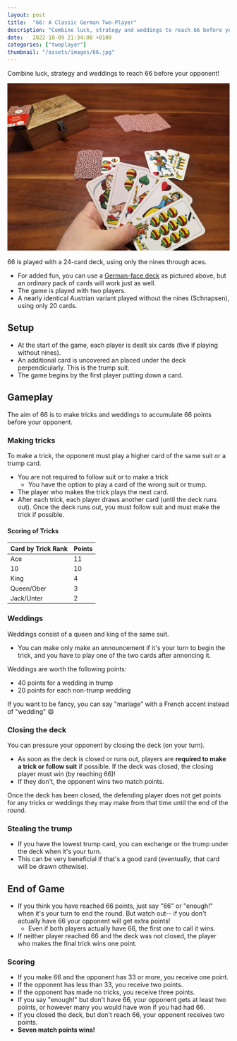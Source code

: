```yaml
---
layout: post
title:  "66: A Classic German Two-Player"
description: "Combine luck, strategy and weddings to reach 66 before your opponent!"
date:   2022-10-09 21:34:00 +0100
categories: ["twoplayer"]
thumbnail: "/assets/images/66.jpg"
---
```

Combine luck, strategy and weddings to reach 66 before your opponent!

![](/assets/images/66.jpg)

66 is played with a 24-card deck, using only the nines through aces.
- For added fun, you can use a [German-face deck](https://www.piatnik.com/spiele/spielkarten/regionale-karten/blitz-salzburger) as pictured above, but an ordinary pack of cards will work just as well.
- The game is played with two players.  
- A nearly identical Austrian variant played without the nines (Schnapsen), using only 20 cards.

## Setup
- At the start of the game, each player is dealt six cards (five if playing without nines).
- An additional card is uncovered an placed under the deck perpendicularly. This is the trump suit.
- The game begins by the first player putting down a card.

## Gameplay
The aim of 66 is to make tricks and weddings to accumulate 66 points before your opponent. 

### Making tricks
To make a trick, the opponent must play a higher card of the same suit or a trump card.
  - You are not required to follow suit or to make a trick
    - You have the option to play a card of the wrong suit or trump.
  - The player who makes the trick plays the next card. 
  - After each trick, each player draws another card (until the deck runs out). Once the deck runs out, you must follow suit and must make the trick if possible.
  
#### Scoring of Tricks
| Card by Trick Rank | Points |
| ------------------ | ------ |
| Ace                | 11     |
| 10                 | 10     |
| King               | 4      |
| Queen/Ober         | 3      |
| Jack/Unter         | 2      |

### Weddings

Weddings consist of a queen and king of the same suit.
- You can make only make an announcement if it's your turn to begin the trick, and you have to play one of the two cards after annoncing it.

Weddings are worth the following points:  
- 40 points for a wedding in trump
- 20 points for each non-trump wedding
  
If you want to be fancy, you can say "mariage" with a French accent instead of "wedding" :smile:

### Closing the deck
You can pressure your opponent by closing the deck (on your turn).
- As soon as the deck is closed or runs out, players are __required to make a trick or follow suit__ if possible.
If the deck was closed, the closing player must win (by reaching 66)!
- If they don't, the opponent wins two match points.
  
Once the deck has been closed, the defending player does not get points for any tricks or weddings they may make from that time until the end of the round.  

### Stealing the trump
- If you have the lowest trump card, you can exchange or the trump under the deck when it's your turn.
- This can be very beneficial if that's a good card (eventually, that card will be drawn othewise).

## End of Game
- If you think you have reached 66 points, just say "66" or "enough!" when it's your turn to end the round. But watch out-- if you don't actually have 66 your opponent will get extra points!
  - Even if both players actually have 66, the first one to call it wins.
- If neither player reached 66 and the deck was not closed, the player who makes the final trick wins one point.
### Scoring
- If you make 66 and the opponent has 33 or more, you receive one point.
- If the opponent has less than 33, you receive two points.
- If the opponent has made no tricks, you receive three points.
- If you say "enough!" but don't have 66, your opponent gets at least two points, or however many you would have won if you had had 66.
- If you closed the deck, but don't reach 66, your opponent receives two points.
- __Seven match points wins!__
